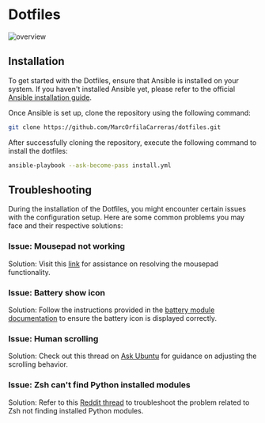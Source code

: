 # Dotfiles
![overview](https://i.imgur.com/aP8iJnD.png)

## Installation

To get started with the Dotfiles, ensure that Ansible is installed on your system. If you haven't installed Ansible yet, please refer to the official [Ansible installation guide](https://docs.ansible.com/ansible/latest/installation_guide/installation_distros.html).

Once Ansible is set up, clone the repository using the following command:

``` bash
git clone https://github.com/MarcOrfilaCarreras/dotfiles.git
```

After successfully cloning the repository, execute the following command to install the dotfiles:

``` bash
ansible-playbook --ask-become-pass install.yml
```

## Troubleshooting

During the installation of the Dotfiles, you might encounter certain issues with the configuration setup. Here are some common problems you may face and their respective solutions:

### Issue: Mousepad not working

Solution: Visit this [link](https://bbs.archlinux.org/viewtopic.php?pid=1916526#p1916526) for assistance on resolving the mousepad functionality.

### Issue: Battery show icon

Solution: Follow the instructions provided in the [battery module documentation](https://github.com/polybar/polybar/wiki/Module:-battery) to ensure the battery icon is displayed correctly.

### Issue: Human scrolling

Solution: Check out this thread on [Ask Ubuntu](https://askubuntu.com/questions/91426/reverse-two-finger-scroll-direction-natural-scrolling) for guidance on adjusting the scrolling behavior.

### Issue: Zsh can't find Python installed modules

Solution: Refer to this [Reddit thread](https://www.reddit.com/r/zsh/comments/vc5egt/zsh_cannot_find_python_installed_modules/) to troubleshoot the problem related to Zsh not finding installed Python modules.

